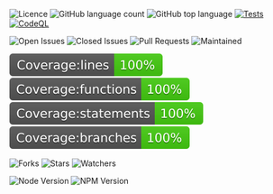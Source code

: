 
![Licence](https://img.shields.io/github/license/decaf-ts/alfred.svg?style=plastic)
![GitHub language count](https://img.shields.io/github/languages/count/decaf-ts/alfred?style=plastic)
![GitHub top language](https://img.shields.io/github/languages/top/decaf-ts/alfred?style=plastic)
[![Tests](https://github.com/decaf-ts/alfred/actions/workflows/jest-test.yaml/badge.svg)](http://www.pdmfc.com)
[![CodeQL](https://github.com/starnowski/posmulten/workflows/CodeQL/badge.svg)](https://github.com/decaf-ts/alfred/actions?query=workflow%3ACodeQL)

![Open Issues](https://img.shields.io/github/issues/decaf-ts/alfred.svg)
![Closed Issues](https://img.shields.io/github/issues-closed/decaf-ts/alfred.svg)
![Pull Requests](https://img.shields.io/github/issues-pr-closed/decaf-ts/alfred.svg)
![Maintained](https://img.shields.io/badge/Maintained%3F-yes-green.svg)

![Line Coverage](workdocs/coverage/badge-lines.svg)
![Function Coverage](workdocs/coverage/badge-functions.svg)
![Statement Coverage](workdocs/coverage/badge-statements.svg)
![Branch Coverage](workdocs/coverage/badge-branches.svg)


![Forks](https://img.shields.io/github/forks/decaf-ts/alfred.svg)
![Stars](https://img.shields.io/github/stars/decaf-ts/alfred.svg)
![Watchers](https://img.shields.io/github/watchers/decaf-ts/alfred.svg)

![Node Version](https://img.shields.io/badge/dynamic/json.svg?url=https%3A%2F%2Fraw.githubusercontent.com%2Fbadges%2Fshields%2Fmaster%2Fpackage.json&label=Node&query=$.engines.node&colorB=blue)
![NPM Version](https://img.shields.io/badge/dynamic/json.svg?url=https%3A%2F%2Fraw.githubusercontent.com%2Fbadges%2Fshields%2Fmaster%2Fpackage.json&label=NPM&query=$.engines.npm&colorB=purple)
